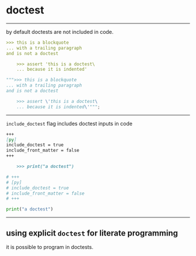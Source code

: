 # doctest

*******************************************************

by default doctests are not included in code.

```markdown
>>> this is a blockquote
... with a trailing paragraph
and is not a doctest

    >>> assert 'this is a doctest\
    ... because it is indented'
```

```python
""">>> this is a blockquote
... with a trailing paragraph
and is not a doctest

    >>> assert \'this is a doctest\
    ... because it is indented\'""";
```

*******************************************************

`include_doctest` flag includes doctest inputs in code

```markdown
+++
[py]
include_doctest = true
include_front_matter = false
+++

    >>> print("a doctest")
```

```python
# +++
# [py]
# include_doctest = true
# include_front_matter = false
# +++

print("a doctest")
```

----------------------------------------------------------

## using explicit `doctest` for literate programming

it is possible to program in doctests.  


[pymarkdown]: https://github.com/mrocklin/pymarkdown
